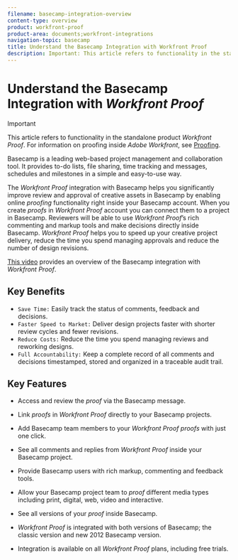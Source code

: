 ```yaml
---
filename: basecamp-integration-overview
content-type: overview
product: workfront-proof
product-area: documents;workfront-integrations
navigation-topic: basecamp
title: Understand the Basecamp Integration with Workfront Proof
description: Important: This article refers to functionality in the standalone product Workfront Proof. For information on proofing inside Adobe Workfront, see Proofing.
---
```


# Understand the Basecamp Integration with *Workfront Proof*

>[!IMPORTANT]
>
>This article refers to functionality in the standalone product *Workfront Proof*. For information on proofing inside *Adobe Workfront*, see [Proofing](../../../review-and-approve-work/proofing/proofing.md).

Basecamp is a leading web-based project management and collaboration tool. It provides to-do lists, file sharing, time tracking and messages, schedules and milestones in a simple and easy-to-use way.

The *Workfront Proof* integration with Basecamp helps you significantly improve review and approval of creative assets in Basecamp by enabling online *proofing* functionality right inside your Basecamp account. When you create *proofs* in *Workfront Proof* account you can connect them to a project in Basecamp. Reviewers will be able to use *Workfront Proof*’s rich commenting and markup tools and make decisions directly inside Basecamp. *Workfront Proof* helps you to speed up your creative project delivery, reduce the time you spend managing approvals and reduce the number of design revisions.

[This video](https://vimeo.com/77216478) provides an overview of the Basecamp integration with *Workfront Proof*.

## Key Benefits

* `Save Time:` Easily track the status of comments, feedback and decisions.
* `Faster Speed to Market:` Deliver design projects faster with shorter review cycles and fewer revisions.
* `Reduce Costs:` Reduce the time you spend managing reviews and reworking designs.
* `Full Accountability:` Keep a complete record of all comments and decisions timestamped, stored and organized in a traceable audit trail.

## Key Features

* Access and review the *proof* via the Basecamp message.
* Link *proofs* in *Workfront Proof* directly to your Basecamp projects.

* Add Basecamp team members to your *Workfront Proof* *proofs* with just one click.

* See all comments and replies from *Workfront Proof* inside your Basecamp project.
* Provide Basecamp users with rich markup, commenting and feedback tools.
* Allow your Basecamp project team to *proof* different media types including print, digital, web, video and interactive.
* See all versions of your *proof* inside Basecamp.
* *Workfront Proof* is integrated with both versions of Basecamp; the classic version and new 2012 Basecamp version.
* Integration is available on all *Workfront Proof* plans, including free trials.

